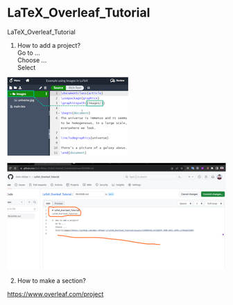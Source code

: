 # LaTeX_Overleaf_Tutorial
LaTeX_Overleaf_Tutorial

1. How to add a project?   
   Go to ...   
   Choose ...    
   Select   

![1](Archive/images_of_documents/1.png)   

![2](Archive/images_of_documents/2.png)




2. How to make a section?


https://www.overleaf.com/project
